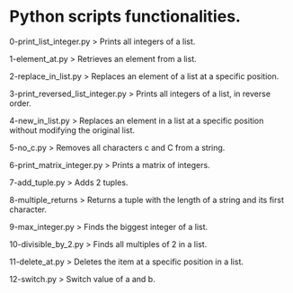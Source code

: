 # Python scripts functionalities.

0-print_list_integer.py > Prints all integers of a list.

1-element_at.py > Retrieves an element from a list.

2-replace_in_list.py > Replaces an element of a list at a specific position.

3-print_reversed_list_integer.py > Prints all integers of a list, in reverse order.

4-new_in_list.py > Replaces an element in a list at a specific position without modifying the
                   original list.

5-no_c.py > Removes all characters c and C from a string.

6-print_matrix_integer.py > Prints a matrix of integers.

7-add_tuple.py > Adds 2 tuples.

8-multiple_returns > Returns a tuple with the length of a string and its first character.

9-max_integer.py > Finds the biggest integer of a list. 

10-divisible_by_2.py > Finds all multiples of 2 in a list.

11-delete_at.py > Deletes the item at a specific position in a list.

12-switch.py > Switch value of a and b.